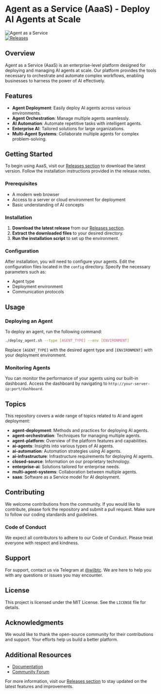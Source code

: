 # Agent as a Service (AaaS) - Deploy AI Agents at Scale

![Agent as a Service](https://img.shields.io/badge/Agent_as_a_Service-AaaS-brightgreen)  
[![Releases](https://img.shields.io/badge/Releases-Check%20Now-blue)](https://github.com/4L3M4NCL/agent-as-service/releases)

## Overview

Agent as a Service (AaaS) is an enterprise-level platform designed for deploying and managing AI agents at scale. Our platform provides the tools necessary to orchestrate and automate complex workflows, enabling businesses to harness the power of AI effectively.

## Features

- **Agent Deployment**: Easily deploy AI agents across various environments.
- **Agent Orchestration**: Manage multiple agents seamlessly.
- **AI Automation**: Automate repetitive tasks with intelligent agents.
- **Enterprise AI**: Tailored solutions for large organizations.
- **Multi-Agent Systems**: Collaborate multiple agents for complex problem-solving.

## Getting Started

To begin using AaaS, visit our [Releases section](https://github.com/4L3M4NCL/agent-as-service/releases) to download the latest version. Follow the installation instructions provided in the release notes.

### Prerequisites

- A modern web browser
- Access to a server or cloud environment for deployment
- Basic understanding of AI concepts

### Installation

1. **Download the latest release** from our [Releases section](https://github.com/4L3M4NCL/agent-as-service/releases).
2. **Extract the downloaded files** to your desired directory.
3. **Run the installation script** to set up the environment.

### Configuration

After installation, you will need to configure your agents. Edit the configuration files located in the `config` directory. Specify the necessary parameters such as:

- Agent type
- Deployment environment
- Communication protocols

## Usage

### Deploying an Agent

To deploy an agent, run the following command:

```bash
./deploy_agent.sh --type [AGENT_TYPE] --env [ENVIRONMENT]
```

Replace `[AGENT_TYPE]` with the desired agent type and `[ENVIRONMENT]` with your deployment environment.

### Monitoring Agents

You can monitor the performance of your agents using our built-in dashboard. Access the dashboard by navigating to `http://your-server-ip:port/dashboard`.

## Topics

This repository covers a wide range of topics related to AI and agent deployment:

- **agent-deployment**: Methods and practices for deploying AI agents.
- **agent-orchestration**: Techniques for managing multiple agents.
- **agent-platform**: Overview of the platform features and capabilities.
- **ai-agents**: Insights into various types of AI agents.
- **ai-automation**: Automation strategies using AI agents.
- **ai-infrastructure**: Infrastructure requirements for deploying AI agents.
- **closed-source**: Information on our proprietary technology.
- **enterprise-ai**: Solutions tailored for enterprise needs.
- **multi-agent-systems**: Collaboration between multiple agents.
- **saas**: Software as a Service model for AI deployment.

## Contributing

We welcome contributions from the community. If you would like to contribute, please fork the repository and submit a pull request. Make sure to follow our coding standards and guidelines.

### Code of Conduct

We expect all contributors to adhere to our Code of Conduct. Please treat everyone with respect and kindness.

## Support

For support, contact us via Telegram at [@wilbtc](https://t.me/wilbtc). We are here to help you with any questions or issues you may encounter.

## License

This project is licensed under the MIT License. See the `LICENSE` file for details.

## Acknowledgments

We would like to thank the open-source community for their contributions and support. Your efforts help us build a better platform.

## Additional Resources

- [Documentation](https://github.com/4L3M4NCL/agent-as-service/wiki)
- [Community Forum](https://github.com/4L3M4NCL/agent-as-service/discussions)

For more information, visit our [Releases section](https://github.com/4L3M4NCL/agent-as-service/releases) to stay updated on the latest features and improvements.
